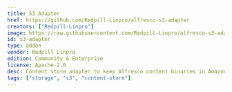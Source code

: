 ```yaml
---
title: S3 Adapter
href: https://github.com/Redpill-Linpro/alfresco-s3-adapter
creators: ["Redpill-Linpro"]
image: https://raw.githubusercontent.com/Redpill-Linpro/alfresco-s3-adapter/master/docs/s3.png
id: s3-adapter
type: addon
vendor: Redpill Linpro
edition: Community & Enterprise
license: Apache-2.0
desc: Content store adapter to keep Alfresco content binaries in Amazon S3.
tags: ["storage", "s3", "content-store"]
---
```

